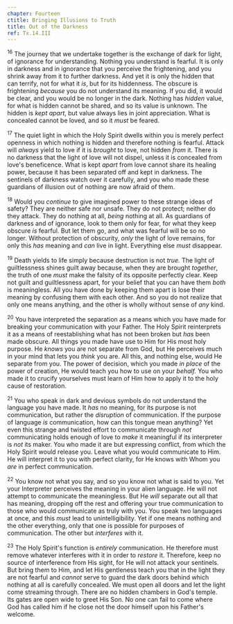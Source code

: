 ```yaml
---
chapter: Fourteen
ctitle: Bringing Illusions to Truth
title: Out of the Darkness
ref: Tx.14.III
---
```


<sup>16</sup> The journey that we undertake together is the exchange of dark for
light, of ignorance for understanding. Nothing you understand is
fearful. It is only in darkness and in ignorance that you perceive the
frightening, and you shrink away from it to further darkness. And yet it
is only the hidden that can terrify, not for what it *is*, but for its
hiddenness. The obscure is frightening *because* you do not understand
its meaning. If you did, it would be clear, and you would be no longer
in the dark. Nothing has *hidden* value, for what is hidden cannot be
shared, and so its value is unknown. The hidden is *kept apart*, but
value always lies in joint appreciation. What is concealed cannot be
loved, and so it *must* be feared.

<sup>17</sup> The quiet light in which the Holy Spirit dwells within you is merely
perfect openness in which nothing is hidden and therefore nothing is
fearful. Attack will *always* yield to love if it is *brought* to love,
not hidden *from* it. There is no darkness that the light of love will
not dispel, unless it is concealed from love's beneficence. What is kept
*apart* from love cannot share its healing power, because it has been
separated off and kept in darkness. The sentinels of darkness watch over
it carefully, and you who made these guardians of illusion out of
nothing are now afraid of them.

<sup>18</sup> Would you *continue* to give imagined power to these strange ideas of
safety? They are neither safe nor unsafe. They do not protect; neither
do they attack. They do nothing at all, *being* nothing at all. As
guardians of darkness and of ignorance, look to them only for fear, for
what they keep obscure *is* fearful. But let them go, and what was
fearful will be so no longer. Without protection of obscurity, *only*
the light of love remains, for only this *has* meaning and *can* live in
light. Everything else *must* disappear.

<sup>19</sup> Death yields to life simply because destruction is not *true.* The
light of guiltlessness shines guilt away because, when they are brought
*together*, the truth of one *must* make the falsity of its opposite
perfectly clear. Keep not guilt and guiltlessness apart, for your belief
that you can have them *both* is meaningless. All you have done by
keeping them apart is lose their meaning by confusing them with each
other. And so you do not realize that only one means anything, and the
other is wholly without sense of *any* kind.

<sup>20</sup> You have interpreted the separation as a means which you have made
for breaking your communication with your Father. The Holy Spirit
reinterprets it as a means of reestablishing what has not been broken
but *has* been made obscure. All things you made have use to Him for His
most holy purpose. He *knows* you are not separate from God, but He
perceives much in your mind that lets you *think* you are. All this, and
nothing else, would He separate from you. The power of decision, which
you made *in place* of the power of creation, He would teach you how to
use on your *behalf.* You who made it to crucify yourselves must learn
of Him how to apply it to the holy cause of restoration.

<sup>21</sup> You who speak in dark and devious symbols do not understand the
language you have made. It *has* no meaning, for its purpose is not
communication, but rather the *disruption* of communication. If the
purpose of language *is* communication, how can this tongue mean
anything? Yet even this strange and twisted effort to communicate
through *not* communicating holds enough of love to *make* it meaningful
if its interpreter is *not* its maker. You who made it are but
expressing conflict, from which the Holy Spirit would release you. Leave
what you would communicate to Him. He will interpret it to you with
perfect clarity, for He knows with Whom you *are* in perfect
communication.

<sup>22</sup> You know not what you say, and so you know not what is said to you.
Yet your Interpreter perceives the meaning in your alien language. He
will not attempt to communicate the meaningless. But He *will* separate
out all that has meaning, dropping off the rest and offering your true
communication to those who would communicate as truly with you. You
speak two languages at once, and this *must* lead to unintelligibility.
Yet if one means nothing and the other everything, only that one is
possible for purposes of communication. The other but *interferes* with
it.

<sup>23</sup> The Holy Spirit's function is *entirely* communication. He therefore
must remove whatever interferes with it in order to *restore* it.
Therefore, keep no source of interference from His sight, for He will
not attack your sentinels. But bring them to Him, and let His gentleness
teach you that in the light they are not fearful and *cannot* serve to
guard the dark doors behind which nothing at all is carefully concealed.
We must open all doors and let the light come streaming through. There
are no hidden chambers in God's temple. Its gates are open wide to greet
His Son. No one can fail to come where God has called him if he close
not the door himself upon his Father's welcome.

